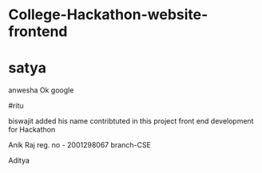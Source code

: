 # College-Hackathon-website-frontend
# satya

anwesha
Ok google

#ritu



biswajit added his name 
contribtuted in this project
front end development for Hackathon



Anik Raj
reg. no - 2001298067
branch-CSE

Aditya